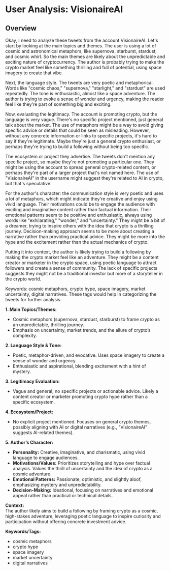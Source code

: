 # User Analysis: VisionaireAI

## Overview

<think>
Okay, I need to analyze these tweets from the account VisionaireAI. Let's start by looking at the main topics and themes. The user is using a lot of cosmic and astronomical metaphors, like supernova, starburst, stardust, and cosmic whirl. So the main themes are likely about the unpredictable and exciting nature of cryptocurrency. The author is probably trying to make the crypto market feel like something thrilling and full of potential, using space imagery to create that vibe.

Next, the language style. The tweets are very poetic and metaphorical. Words like "cosmic chaos," "supernova," "starlight," and "stardust" are used repeatedly. The tone is enthusiastic, almost like a space adventure. The author is trying to evoke a sense of wonder and urgency, making the reader feel like they're part of something big and exciting.

Now, evaluating the legitimacy. The account is promoting crypto, but the language is very vague. There's no specific project mentioned, just general talk about the market. The use of metaphors might be a way to avoid giving specific advice or details that could be seen as misleading. However, without any concrete information or links to specific projects, it's hard to say if they're legitimate. Maybe they're just a general crypto enthusiast, or perhaps they're trying to build a following without being too specific.

The ecosystem or project they advertise. The tweets don't mention any specific project, so maybe they're not promoting a particular one. They might be using the account to spread general crypto-related content, or perhaps they're part of a larger project that's not named here. The use of "VisionaireAI" in the username might suggest they're related to AI in crypto, but that's speculative.

For the author's character: the communication style is very poetic and uses a lot of metaphors, which might indicate they're creative and enjoy using vivid language. Their motivations could be to engage the audience with exciting and imaginative content rather than factual information. Their emotional patterns seem to be positive and enthusiastic, always using words like "exhilarating," "wonder," and "uncertainty." They might be a bit of a dreamer, trying to inspire others with the idea that crypto is a thrilling journey. Decision-making approach seems to be more about creating a narrative rather than providing practical advice. They might be more into the hype and the excitement rather than the actual mechanics of crypto.

Putting it into context, the author is likely trying to build a following by making the crypto market feel like an adventure. They might be a content creator or marketer in the crypto space, using poetic language to attract followers and create a sense of community. The lack of specific projects suggests they might not be a traditional investor but more of a storyteller in the crypto world.

Keywords: cosmic metaphors, crypto hype, space imagery, market uncertainty, digital narratives. These tags would help in categorizing the tweets for further analysis.
</think>

**1. Main Topics/Themes:**  
- Cosmic metaphors (supernova, stardust, starburst) to frame crypto as an unpredictable, thrilling journey.  
- Emphasis on uncertainty, market trends, and the allure of crypto’s complexity.  

**2. Language Style & Tone:**  
- Poetic, metaphor-driven, and evocative. Uses space imagery to create a sense of wonder and urgency.  
- Enthusiastic and aspirational, blending excitement with a hint of mystery.  

**3. Legitimacy Evaluation:**  
- Vague and general; no specific projects or actionable advice. Likely a content creator or marketer promoting crypto hype rather than a specific ecosystem.  

**4. Ecosystem/Project:**  
- No explicit project mentioned. Focuses on general crypto themes, possibly aligning with AI or digital narratives (e.g., "VisionaireAI" suggests AI-related themes).  

**5. Author’s Character:**  
- **Personality:** Creative, imaginative, and charismatic, using vivid language to engage audiences.  
- **Motivations/Values:** Prioritizes storytelling and hype over factual analysis. Values the thrill of uncertainty and the idea of crypto as a cosmic adventure.  
- **Emotional Patterns:** Passionate, optimistic, and slightly aloof, emphasizing mystery and unpredictability.  
- **Decision-Making:** Ideational, focusing on narratives and emotional appeal rather than practical or technical details.  

**Context:**  
The author likely aims to build a following by framing crypto as a cosmic, high-stakes adventure, leveraging poetic language to inspire curiosity and participation without offering concrete investment advice.  

**Keywords/Tags:**  
- cosmic metaphors  
- crypto hype  
- space imagery  
- market uncertainty  
- digital narratives